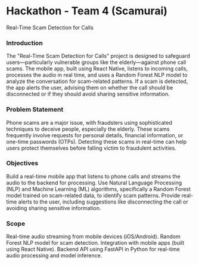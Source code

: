 # Hackathon - Team 4 (Scamurai)
Real-Time Scam Detection for Calls

### Introduction

The "Real-Time Scam Detection for Calls" project is designed to safeguard users—particularly vulnerable groups like the elderly—against phone call scams. The mobile app, built using React Native, listens to incoming calls, processes the audio in real time, and uses a Random Forest NLP model to analyze the conversation for scam-related patterns. If a scam is detected, the app alerts the user, advising them on whether the call should be disconnected or if they should avoid sharing sensitive information.

### Problem Statement
Phone scams are a major issue, with fraudsters using sophisticated techniques to deceive people, especially the elderly. These scams frequently involve requests for personal details, financial information, or one-time passwords (OTPs). Detecting these scams in real-time can help users protect themselves before falling victim to fraudulent activities.

### Objectives
Build a real-time mobile app that listens to phone calls and streams the audio to the backend for processing.
Use Natural Language Processing (NLP) and Machine Learning (ML) algorithms, specifically a Random Forest model trained on scam-related data, to identify scam patterns.
Provide real-time alerts to the user, including suggestions like disconnecting the call or avoiding sharing sensitive information.

### Scope
Real-time audio streaming from mobile devices (iOS/Android).
Random Forest NLP model for scam detection.
Integration with mobile apps (built using React Native).
Backend API using FastAPI in Python for real-time audio processing and model inference.
